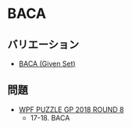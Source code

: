 # BACA

## バリエーション
- [BACA (Given Set)](baca-givenset.md)

## 問題
- [WPF PUZZLE GP 2018 ROUND 8](../questions/wpfpgp2018-8.md)
	- 17-18. BACA
